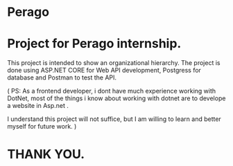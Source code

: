 # Perago
# Project for Perago internship.
This project is intended to show an organizational hierarchy.
The project is done using ASP.NET CORE for Web API development, Postgress for database and Postman to test the API.

( PS: As a frontend developer, i dont have much experience working with DotNet, most of the things i know about working with dotnet are to develope a website in Asp.net . 

I understand this project will not suffice, but I am willing to learn and better myself for future work.
)
# THANK YOU.
